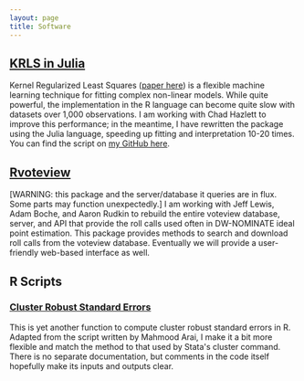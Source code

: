 ```yaml
---
layout: page
title: Software
---
```


## [KRLS in Julia](https://github.com/lukesonnet/krls)

Kernel Regularized Least Squares ([paper here](http://www.stanford.edu/~jhain/Paper/PA2014a.pdf)) is a flexible machine learning technique for fitting complex non-linear models. While quite powerful, the implementation in the R language can become quite slow with datasets over 1,000 observations. I am working with Chad Hazlett to improve this performance; in the meantime, I have rewritten the package using the Julia language, speeding up fitting and interpretation 10-20 times. You can find the script on [my GitHub here](https://github.com/lukesonnet/krls).

## [Rvoteview](https://github.com/JeffreyBLewis/Rvoteview)

[WARNING: this package and the server/database it queries are in flux. Some parts may function unexpectedly.] I am working with Jeff Lewis, Adam Boche, and Aaron Rudkin to rebuild the entire voteview database, server, and API that provide the roll calls used often in DW-NOMINATE ideal point estimation. This package provides methods to search and download roll calls from the voteview database. Eventually we will provide a user-friendly web-based interface as well.

## R Scripts

### [Cluster Robust Standard Errors](https://github.com/lukesonnet/scripts/blob/master/clusterRSE.R)

This is yet another function to compute cluster robust standard errors in R. Adapted from the script written by Mahmood Arai, I make it a bit more flexible and match the method to that used by Stata's cluster command. There is no separate documentation, but comments in the code itself hopefully make its inputs and outputs clear.
